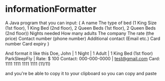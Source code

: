 # informationFormatter
A Java program that you can input: { 
A name 
The type of bed (1 King Size (1st floor), 1 King Bed (2nd floor), 2 Queen Beds (1st floor), 2 Queen Beds (2nd floor))
Nights needed
How many adults
The company
The rate (the price)
Contact number (phone number)
Additional contact (Email etc.)
Card number
Card expiry }

And format it like this
Doe, John | 1 Night | 1 Adult | 1 King Bed (1st floor)
ParkSleepFly | Rate: $ 100
Contact: 000-000-0000 | test@gmail.com
Card: 1111 1111 1111 1111 (11/11)

and you're be able to copy it to your clipboard so you can copy and paste
